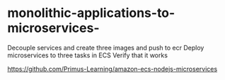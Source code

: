 # monolithic-applications-to-microservices-
Decouple services and create three images and push to ecr Deploy microservices to three tasks in ECS Verify that it works

https://github.com/Primus-Learning/amazon-ecs-nodejs-microservices
